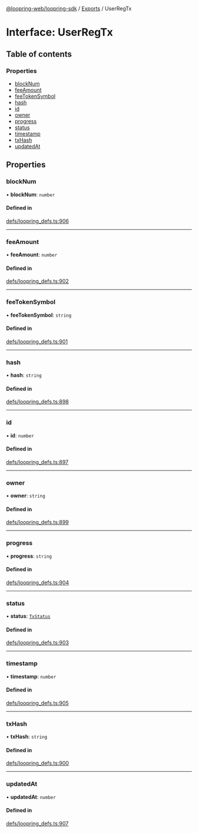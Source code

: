 [@loopring-web/loopring-sdk](../README.md) / [Exports](../modules.md) / UserRegTx

# Interface: UserRegTx

## Table of contents

### Properties

- [blockNum](UserRegTx.md#blocknum)
- [feeAmount](UserRegTx.md#feeamount)
- [feeTokenSymbol](UserRegTx.md#feetokensymbol)
- [hash](UserRegTx.md#hash)
- [id](UserRegTx.md#id)
- [owner](UserRegTx.md#owner)
- [progress](UserRegTx.md#progress)
- [status](UserRegTx.md#status)
- [timestamp](UserRegTx.md#timestamp)
- [txHash](UserRegTx.md#txhash)
- [updatedAt](UserRegTx.md#updatedat)

## Properties

### blockNum

• **blockNum**: `number`

#### Defined in

[defs/loopring_defs.ts:906](https://github.com/Loopring/loopring_sdk/blob/b7df545/src/defs/loopring_defs.ts#L906)

___

### feeAmount

• **feeAmount**: `number`

#### Defined in

[defs/loopring_defs.ts:902](https://github.com/Loopring/loopring_sdk/blob/b7df545/src/defs/loopring_defs.ts#L902)

___

### feeTokenSymbol

• **feeTokenSymbol**: `string`

#### Defined in

[defs/loopring_defs.ts:901](https://github.com/Loopring/loopring_sdk/blob/b7df545/src/defs/loopring_defs.ts#L901)

___

### hash

• **hash**: `string`

#### Defined in

[defs/loopring_defs.ts:898](https://github.com/Loopring/loopring_sdk/blob/b7df545/src/defs/loopring_defs.ts#L898)

___

### id

• **id**: `number`

#### Defined in

[defs/loopring_defs.ts:897](https://github.com/Loopring/loopring_sdk/blob/b7df545/src/defs/loopring_defs.ts#L897)

___

### owner

• **owner**: `string`

#### Defined in

[defs/loopring_defs.ts:899](https://github.com/Loopring/loopring_sdk/blob/b7df545/src/defs/loopring_defs.ts#L899)

___

### progress

• **progress**: `string`

#### Defined in

[defs/loopring_defs.ts:904](https://github.com/Loopring/loopring_sdk/blob/b7df545/src/defs/loopring_defs.ts#L904)

___

### status

• **status**: [`TxStatus`](../enums/TxStatus.md)

#### Defined in

[defs/loopring_defs.ts:903](https://github.com/Loopring/loopring_sdk/blob/b7df545/src/defs/loopring_defs.ts#L903)

___

### timestamp

• **timestamp**: `number`

#### Defined in

[defs/loopring_defs.ts:905](https://github.com/Loopring/loopring_sdk/blob/b7df545/src/defs/loopring_defs.ts#L905)

___

### txHash

• **txHash**: `string`

#### Defined in

[defs/loopring_defs.ts:900](https://github.com/Loopring/loopring_sdk/blob/b7df545/src/defs/loopring_defs.ts#L900)

___

### updatedAt

• **updatedAt**: `number`

#### Defined in

[defs/loopring_defs.ts:907](https://github.com/Loopring/loopring_sdk/blob/b7df545/src/defs/loopring_defs.ts#L907)
